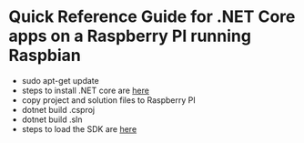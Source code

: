 # Quick Reference Guide for .NET Core apps on a Raspberry PI running Raspbian

- sudo apt-get update 
- steps to install .NET core are [here](https://blogs.msdn.microsoft.com/david/2017/07/20/setting_up_raspian_and_dotnet_core_2_0_on_a_raspberry_pi/)
- copy project and solution files to Raspberry PI
- dotnet build <name>.csproj
- dotnet build <name>.sln
- steps to load the SDK are [here](https://www.leowkahman.com/2017/07/16/running-dotnet-core-on-raspberry-pi-raspbian/)
